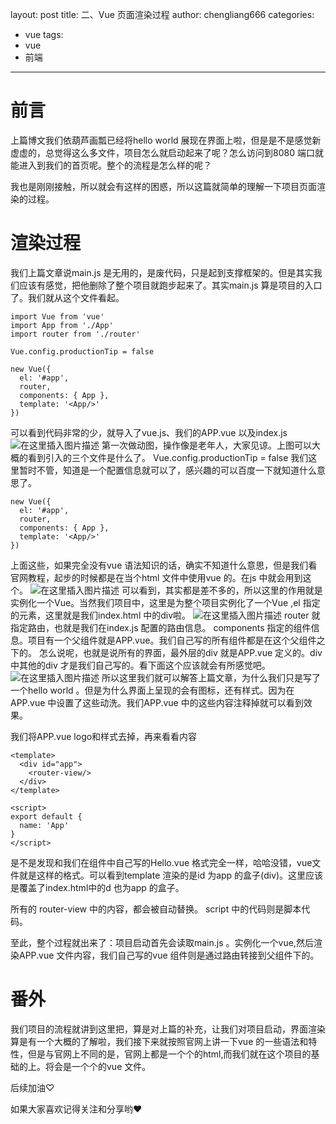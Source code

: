 ﻿layout: post
title: 二、Vue 页面渲染过程
author: chengliang666
categories: 
  - vue
tags:
  - vue
  - 前端
---
# 前言
上篇博文我们依葫芦画瓢已经将hello world 展现在界面上啦，但是是不是感觉新虚虚的，总觉得这么多文件，项目怎么就启动起来了呢？怎么访问到8080 端口就能进入到我们的首页呢。整个的流程是怎么样的呢？

我也是刚刚接触，所以就会有这样的困惑，所以这篇就简单的理解一下项目页面渲染的过程。

# 渲染过程
我们上篇文章说main.js 是无用的，是废代码，只是起到支撑框架的。但是其实我们应该有感觉，把他删除了整个项目就跑步起来了。其实main.js 算是项目的入口了。我们就从这个文件看起。
```
import Vue from 'vue'
import App from './App'
import router from './router'

Vue.config.productionTip = false

new Vue({
  el: '#app',
  router,
  components: { App },
  template: '<App/>'
})
```
可以看到代码非常的少，就导入了vue.js、我们的APP.vue 以及index.js![在这里插入图片描述](https://img-blog.csdnimg.cn/20191217192219522.gif)
第一次做动图，操作像是老年人，大家见谅。上图可以大概的看到引入的三个文件是什么了。
Vue.config.productionTip = false 我们这里暂时不管，知道是一个配置信息就可以了，感兴趣的可以百度一下就知道什么意思了。
```
new Vue({
  el: '#app',
  router,
  components: { App },
  template: '<App/>'
})
```
上面这些，如果完全没有vue 语法知识的话，确实不知道什么意思，但是我们看官网教程，起步的时候都是在当个html 文件中使用vue 的。在js 中就会用到这个。
![在这里插入图片描述](https://img-blog.csdnimg.cn/2019121719314380.png?x-oss-process=image/watermark,type_ZmFuZ3poZW5naGVpdGk,shadow_10,text_aHR0cHM6Ly9xdWVsbGFuYW4uYmxvZy5jc2RuLm5ldA==,size_16,color_FFFFFF,t_70)
可以看到，其实都是差不多的，所以这里的作用就是实例化一个Vue。当然我们项目中，这里是为整个项目实例化了一个Vue ,el 指定的元素，这里就是我们index.html 中的div啦。
![在这里插入图片描述](https://img-blog.csdnimg.cn/20191217193429774.png?x-oss-process=image/watermark,type_ZmFuZ3poZW5naGVpdGk,shadow_10,text_aHR0cHM6Ly9xdWVsbGFuYW4uYmxvZy5jc2RuLm5ldA==,size_16,color_FFFFFF,t_70)
router 就指定路由，也就是我们在index.js 配置的路由信息。
components 指定的组件信息。项目有一个父组件就是APP.vue。我们自己写的所有组件都是在这个父组件之下的。
怎么说呢，也就是说所有的界面，最外层的div 就是APP.vue 定义的。div 中其他的div 才是我们自己写的。看下面这个应该就会有所感觉吧。
![在这里插入图片描述](https://img-blog.csdnimg.cn/20191217193917974.png?x-oss-process=image/watermark,type_ZmFuZ3poZW5naGVpdGk,shadow_10,text_aHR0cHM6Ly9xdWVsbGFuYW4uYmxvZy5jc2RuLm5ldA==,size_16,color_FFFFFF,t_70)
所以这里我们就可以解答上篇文章，为什么我们只是写了一个hello world 。但是为什么界面上呈现的会有图标，还有样式。因为在APP.vue 中设置了这些动洗。我们APP.vue 中的这些内容注释掉就可以看到效果。

我们将APP.vue logo和样式去掉，再来看看内容
```
<template>
  <div id="app">
    <router-view/>
  </div>
</template>

<script>
export default {
  name: 'App'
}
</script>
```
是不是发现和我们在组件中自己写的Hello.vue 格式完全一样，哈哈没错，vue文件就是这样的格式。可以看到template 渲染的是id 为app 的盒子(div)。这里应该是覆盖了index.html中的d 也为app 的盒子。

所有的 router-view 中的内容，都会被自动替换。
script 中的代码则是脚本代码。 

至此，整个过程就出来了：项目启动首先会读取main.js 。实例化一个vue,然后渲染APP.vue 文件内容，我们自己写的vue 组件则是通过路由转接到父组件下的。


# 番外
我们项目的流程就讲到这里把，算是对上篇的补充，让我们对项目启动，界面渲染算是有一个大概的了解啦，我们接下来就按照官网上讲一下vue 的一些语法和特性，但是与官网上不同的是，官网上都是一个个的html,而我们就在这个项目的基础的上。将会是一个个的vue 文件。
 
[comment]: <> ( 代码上传到github：)

[comment]: <> (https://github.com/QuellanAn/zlflovemmVue)

后续加油♡

[comment]: <> (欢迎大家关注个人公众号 "程序员爱酸奶")

[comment]: <> (分享各种学习资料，包含java，linux，大数据等。资料包含视频文档以及源码，同时分享本人及投递的优质技术博文。)

如果大家喜欢记得关注和分享哟❤

[comment]: <> (![file]&#40;https://img-blog.csdnimg.cn/20191015213334732.jpeg?x-oss-process=image/watermark,type_ZmFuZ3poZW5naGVpdGk,shadow_10,text_aHR0cHM6Ly9ibG9nLmNzZG4ubmV0L3FxXzI3NzkwMDEx,size_16,color_FFFFFF,t_70&#41;)
